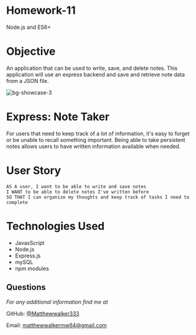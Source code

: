 # Homework-11
Node.js and ES6+

# Objective
An application that can be used to write, save, and delete notes. This application will use an express backend and save and retrieve note data from a JSON file.


![bg-showcase-3](https://user-images.githubusercontent.com/44029053/77262034-4f898580-6c69-11ea-8994-935a2dd0d757.png)


# Express: Note Taker
For users that need to keep track of a lot of information, it's easy to forget or be unable to recall something important. Being able to take persistent notes allows users to have written information available when needed.

# User Story
```
AS A user, I want to be able to write and save notes
I WANT to be able to delete notes I've written before
SO THAT I can organize my thoughts and keep track of tasks I need to complete
```

# Technologies Used
* JavasScript
* Node.js
* Express.js
* mySQL
* npm modules

## Questions
*For any additional information find me at* 

GitHub: [@Matthewwalker333](https://github.com/Matthewwalker333/)

Email: [matthewwalkermw64@gmail.com](mailto:matthewwalkermw64@gmail.com)
